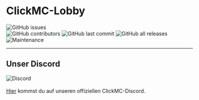 # ClickMC-Lobby

![GitHub issues](https://img.shields.io/github/issues/MerryDev/ClickMC-Lobby?style=for-the-badge)<br>
![GitHub contributors](https://img.shields.io/github/contributors/MerryDev/ClickMC-Lobby?style=for-the-badge)
![GitHub last commit](https://img.shields.io/github/last-commit/MerryDev/ClickMC-Lobby?style=for-the-badge)
![GitHub all releases](https://img.shields.io/github/downloads/MerryDev/ClickMC-Lobby/total?style=for-the-badge) <br>
![Maintenance](https://img.shields.io/maintenance/no/2022?style=for-the-badge)

---


## Unser Discord
![Discord](https://img.shields.io/discord/802973372522430494?style=for-the-badge) <br><br>
[Hier](https://discord.gg/b3tRUkMZSw) kommst du auf unseren offiziellen ClickMC-Discord.
